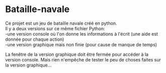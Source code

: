 # Bataille-navale

Ce projet est un jeu de bataille navale créé en python.<br/>
Il y a deux versions sur ce même fichier Python:<br/>
-une version console où l'on donne les informations à l'écrit (une aide est donnée pour chaque action)<br/>
-une version graphique mais non finie (pour cause de manque de temps)<br/>

La fenêtre de la version graphique doit être fermée pour accéder à la version console.
Mais rien n'empêche de tester le peu de choses faites sur la version graphique...
